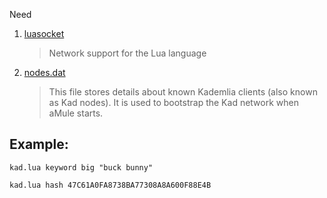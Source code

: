 Need 
1. [luasocket](https://github.com/diegonehab/luasocket)
   > Network support for the Lua language
2. [nodes.dat](http://wiki.amule.org/wiki/Nodes.dat_file)
   > This file stores details about known Kademlia clients (also known as Kad nodes).
   > It is used to bootstrap the Kad network when aMule starts. 

## Example:

```kad.lua keyword big "buck bunny"```

```kad.lua hash 47C61A0FA8738BA77308A8A600F88E4B```